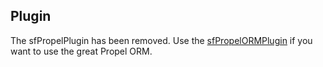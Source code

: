 Plugin
------

The sfPropelPlugin has been removed.
Use the [sfPropelORMPlugin](https://github.com/propelorm/sfPropelORMPlugin) if you want to use the great Propel ORM.
